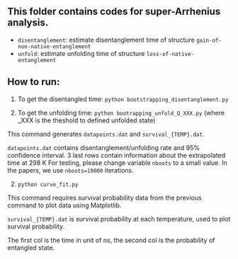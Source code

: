 ## This folder contains codes for super-Arrhenius analysis.

* `disentanglement`: estimate disentanglement time of structure `gain-of-non-native-entanglement`
* `unfold`: estimate unfolding time of structure `loss-of-native-entanglement`

## How to run:

1) To get the disentangled time: `python bootstrapping_disentanglement.py`

2) To get the unfolding time: `python bootrapping_unfold_Q_XXX.py` (where _XXX is the theshold to defined unfolded state)

This command generates `datapoints.dat` and `survival_{TEMP}.dat`.

`datapoints.dat` contains disentanglement/unfolding rate and 95% confidence interval.
3 last rows contain information about the extrapolated time at 298 K
For testing, please change variable `nboots` to a small value. In the papers, we use `nboots=10000` iterations.



2) `python curve_fit.py`

This command requires survival probability data from the previous command to plot data using Matplotlib. 

`survival_{TEMP}.dat` is survival probability at each temperature, used to plot survival probability.

The first col is the time in unit of ns, the second col is the probability of entangled state.
